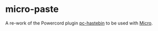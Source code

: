 # micro-paste

A re-work of the Powercord plugin [pc-hastebin](https://github.com/powercord-org/powercord/tree/v2/src/Powercord/plugins/pc-hastebin) to be used with [Micro](https://github.com/sylv/micro).
